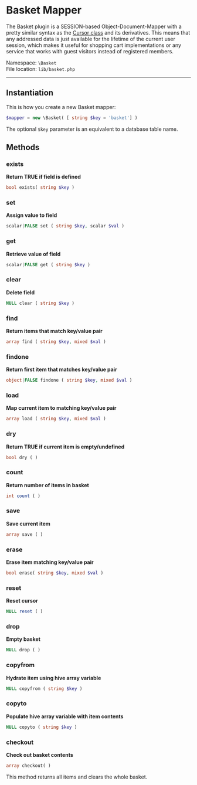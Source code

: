 # Basket Mapper

The Basket plugin is a SESSION-based Object-Document-Mapper with a pretty similar syntax as the [Cursor class](cursor) and its derivatives.
This means that any addressed data is just available for the lifetime of the current user session, which makes it useful for shopping cart implementations or any service that works with guest visitors instead of registered members.

Namespace: `\Basket` <br>
File location: `lib/basket.php`

---

## Instantiation

This is how you create a new Basket mapper:

```php
$mapper = new \Basket( [ string $key = 'basket'] )
```

The optional `$key` parameter is an equivalent to a database table name.

## Methods

### exists

**Return TRUE if field is defined**

```php
bool exists( string $key )
```


### set

**Assign value to field**

```php
scalar|FALSE set ( string $key, scalar $val )
```


### get

**Retrieve value of field**

```php
scalar|FALSE get ( string $key )
```


### clear

**Delete field**

```php
NULL clear ( string $key )
```


### find

**Return items that match key/value pair**

```php
array find ( string $key, mixed $val )
```

### findone

**Return first item that matches key/value pair**

```php
object|FALSE findone ( string $key, mixed $val )
```

### load

**Map current item to matching key/value pair**

```php
array load ( string $key, mixed $val )
```

### dry

**Return TRUE if current item is empty/undefined**

```php
bool dry ( )
```


### count

**Return number of items in basket**

```php
int count ( )
```

### save

**Save current item**

```php
array save ( )
```


### erase

**Erase item matching key/value pair**

```php
bool erase( string $key, mixed $val )
```

### reset

**Reset cursor**

```php
NULL reset ( )
```

### drop

**Empty basket**

```php
NULL drop ( )
```

### copyfrom

**Hydrate item using hive array variable**

```php
NULL copyfrom ( string $key )
```


### copyto

**Populate hive array variable with item contents**

```php
NULL copyto ( string $key )
```


### checkout

**Check out basket contents**

```php
array checkout( )
```

This method returns all items and clears the whole basket.